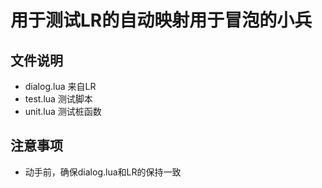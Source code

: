 # 用于测试LR的自动映射用于冒泡的小兵

## 文件说明

- dialog.lua 来自LR
- test.lua 测试脚本
- unit.lua 测试桩函数

## 注意事项

- 动手前，确保dialog.lua和LR的保持一致
